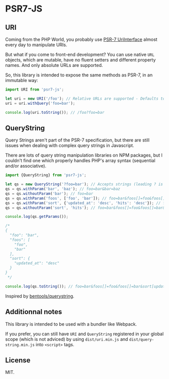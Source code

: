 # PSR7-JS

## URI

Coming from the PHP World, you probably use [PSR-7 UriInterface](https://www.php-fig.org/psr/psr-7/#35-psrhttpmessageuriinterface) almost every day to manipulate URIs.

But what if you come to front-end development? You can use native `URL` objects, which are mutable, have no fluent setters and different property names. And only absolute URLs are supported.

So, this library is intended to expose the same methods as PSR-7, in an immutable way:

```javascript
import URI from 'psr7-js';

let uri = new URI('/foo'); // Relative URLs are supported - Defaults to window.location.href
uri = uri.withQuery('foo=bar');

console.log(uri.toString()); // /foo?foo=bar
```

## QueryString

Query Strings aren't part of the PSR-7 specification, but there are still issues when dealing with complex query strings in Javascript.

There are lots of query string manipulation libraries on NPM packages, but I couldn't find one which properly handles PHP's array syntax (sequential and/or associative).

```javascript
import {QueryString} from 'psr7-js';

let qs = new QueryString('?foo=bar'); // Accepts strings (leading ? is ignored) or objects - Defaults to window.location.search
qs = qs.withParam('bar', 'baz'); // foo=bar&bar=baz
qs = qs.withoutParam('bar'); // foo=bar
qs = qs.withParam('foos', ['foo', 'bar']); // foo=bar&foos[]=foo&foos[]=bar
qs = qs.withParam('sort', {'updated_at': 'desc', 'hits': 'desc'}); // foo=bar&foos[]=foo&foos[]=bar&sort[updated_at]=desc&hits=desc
qs = qs.withoutParam('sort', 'hits'); // foo=bar&foos[]=foo&foos[]=bar&sort[updated_at]=desc

console.log(qs.getParams());

/*
{
  "foo": "bar",
  "foos": [
    "foo",
    "bar"
  ],
  "sort": {
    "updated_at": "desc"
  }
}
 */

console.log(qs.toString()); // foo=bar&foos[]=foo&foos[]=bar&sort[updated_at]=desc
```

Inspired by [bentools/querystring](https://github.com/bpolaszek/querystring).

## Additionnal notes

This library is intended to be used with a bundler like Webpack. 

If you prefer, you can still have `URI` and `QueryString` registered in your global scope (which is not adviced) by using `dist/uri.min.js` and `dist/query-string.min.js` into `<script>` tags.

## License

MIT.
